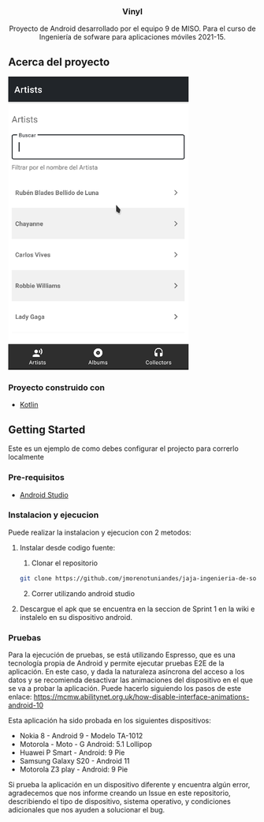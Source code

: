 <!-- PROJECT LOGO -->
<br />
<div align="center">

<h3 align="center">Vinyl</h3>

  <p align="center">
    Proyecto de Android desarrollado por el equipo 9 de MISO. Para el curso de Ingeniería de sofware para aplicaciones móviles 2021-15.
  </p>
</div>



<!-- ABOUT THE PROJECT -->
## Acerca del proyecto

![Alt text](/preview_image.png?raw=true)

### Proyecto construido con

* [Kotlin](https://kotlinlang.org/)

## Getting Started

Este es un ejemplo de como debes configurar el projecto para correrlo localmente

### Pre-requisitos

* [Android Studio](https://www.googleadservices.com/pagead/aclk?sa=L&ai=DChcSEwiJ6PmJ54f0AhWCoYYKHQsLAu8YABAAGgJ2dQ&ohost=www.google.com&cid=CAESQOD2CpmvaJ7w6L2exjF1tvuvqVaMAG_80FgpXq3E_s-rO2DaFiyL6XC_m7q3MGR2KmZTsKgYJW6KaqoeOIoXcVg&sig=AOD64_0G6D7MWUMOnBu0aGsX6GIs6MJgxg&q&adurl&ved=2ahUKEwi95_KJ54f0AhU0szEKHUzjDqkQ0Qx6BAgCEAE)

### Instalacion y ejecucion

Puede realizar la instalacion y ejecucion con 2 metodos: 

1. Instalar desde codigo fuente:
    1.  Clonar el repositorio
   ```sh
   git clone https://github.com/jmorenotuniandes/jaja-ingenieria-de-software-para-aplicaciones-moviles-2021-15.git
   ```
    2. Correr utilizando android studio

2. Descargue el apk que se encuentra en la seccion de Sprint 1 en la wiki e instalelo en su dispositivo android. 

### Pruebas

Para la ejecución de pruebas, se está utilizando Espresso, que es una tecnología propia de Android y permite ejecutar pruebas E2E de la aplicación. En este caso, y dada la naturaleza asíncrona del acceso a los datos y se recomienda desactivar las animaciones del dispositivo en el que se va a probar la aplicación. Puede hacerlo siguiendo los pasos de este enlace: https://mcmw.abilitynet.org.uk/how-disable-interface-animations-android-10

Esta aplicación ha sido probada en los siguientes dispositivos:

- Nokia 8 - Android 9 - Modelo TA-1012
- Motorola - Moto  - G Android: 5.1 Lollipop
- Huawei P Smart - Android: 9 Pie
- Samsung Galaxy S20 - Android 11
- Motorola Z3 play - Android: 9 Pie


Si prueba la aplicación en un dispositivo diferente y encuentra algún error, agradecemos que nos informe creando un Issue en este repositorio, describiendo el tipo de dispositivo, sistema operativo, y condiciones adicionales que nos ayuden a solucionar el bug.
